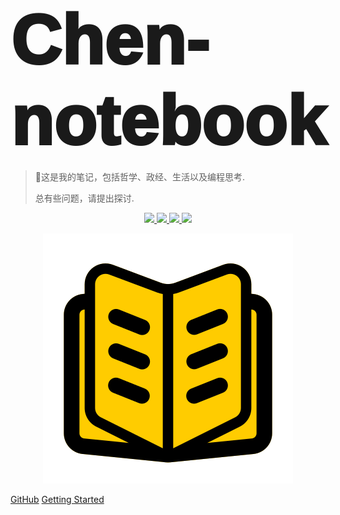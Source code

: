 <!-- _coverpage.md -->

<style>
.title {
    font-weight: 1000;
    font-size: 7rem;
    font-family: 'Arial';
}
</style>


<div class="title">Chen-notebook</div>

> 🚀这是我的笔记，包括哲学、政经、生活以及编程思考.
>
> 总有些问题，请提出探讨.


<p align="center">
    <a target="_blank" href="">
        <img src="https://img.shields.io/badge/License-Apache%202.0-blue.svg?label=license" />
    </a>
    <a target="_blank" href=''>
        <img src="https://img.shields.io/github/release/Undertone0809/promptulate/all.svg?style=flat-square"/>
    </a>
    <a target="_blank" href=''>
        <img src="https://bestpractices.coreinfrastructure.org/projects/3018/badge"/>
   </a>
    <a target="_blank" href=''>
        <img src="https://static.pepy.tech/personalized-badge/cushy-storage?period=month&units=international_system&left_color=grey&right_color=blue&left_text=Downloads/Week"/>
   </a>
</p>



<p align="center">
  <img src="images/favicon.svg">
</p>



[GitHub](https://github.com/chenlin1037/Infinite-space)
[Getting Started](/README.md)